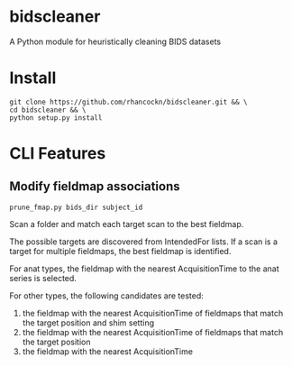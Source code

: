 # bidscleaner
A Python module for heuristically cleaning BIDS datasets

# Install

```
git clone https://github.com/rhancockn/bidscleaner.git && \
cd bidscleaner && \
python setup.py install
```

# CLI Features

## Modify fieldmap associations

```
prune_fmap.py bids_dir subject_id
```


Scan a folder and match each target scan to the best fieldmap.

The possible targets are discovered from IntendedFor lists. If a scan is a
target for multiple fieldmaps, the best fieldmap is identified.

For anat types, the fieldmap with the nearest AcquisitionTime to the anat
series is selected.

For other types, the following candidates are tested:

1. the fieldmap with the nearest AcquisitionTime of fieldmaps that match
        the target position and shim setting
1. the fieldmap with the nearest AcquisitionTime of fieldmaps that match
        the target position
1. the fieldmap with the nearest AcquisitionTime


